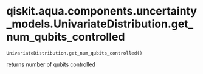 # qiskit.aqua.components.uncertainty\_models.UnivariateDistribution.get\_num\_qubits\_controlled

`UnivariateDistribution.get_num_qubits_controlled()`

returns number of qubits controlled

